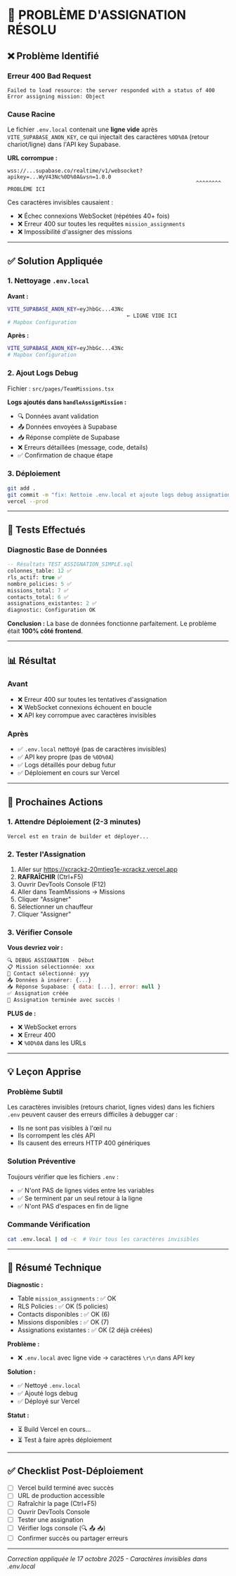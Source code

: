 # 🎯 PROBLÈME D'ASSIGNATION RÉSOLU

## ❌ Problème Identifié

### **Erreur 400 Bad Request**
```
Failed to load resource: the server responded with a status of 400
Error assigning mission: Object
```

### **Cause Racine**
Le fichier `.env.local` contenait une **ligne vide** après `VITE_SUPABASE_ANON_KEY`, ce qui injectait des caractères `%0D%0A` (retour chariot/ligne) dans l'API key Supabase.

**URL corrompue :**
```
wss://...supabase.co/realtime/v1/websocket?apikey=...WyV43Nc%0D%0A&vsn=1.0.0
                                                            ^^^^^^^^ PROBLÈME ICI
```

Ces caractères invisibles causaient :
- ❌ Échec connexions WebSocket (répétées 40+ fois)
- ❌ Erreur 400 sur toutes les requêtes `mission_assignments`
- ❌ Impossibilité d'assigner des missions

---

## ✅ Solution Appliquée

### **1. Nettoyage `.env.local`**
**Avant :**
```bash
VITE_SUPABASE_ANON_KEY=eyJhbGc...43Nc
                                      ← LIGNE VIDE ICI
# Mapbox Configuration
```

**Après :**
```bash
VITE_SUPABASE_ANON_KEY=eyJhbGc...43Nc
# Mapbox Configuration
```

### **2. Ajout Logs Debug**
Fichier : `src/pages/TeamMissions.tsx`

**Logs ajoutés dans `handleAssignMission` :**
- 🔍 Données avant validation
- 📤 Données envoyées à Supabase
- 📥 Réponse complète de Supabase
- ❌ Erreurs détaillées (message, code, details)
- ✅ Confirmation de chaque étape

### **3. Déploiement**
```bash
git add .
git commit -m "fix: Nettoie .env.local et ajoute logs debug assignation"
vercel --prod
```

---

## 🧪 Tests Effectués

### **Diagnostic Base de Données**
```sql
-- Résultats TEST_ASSIGNATION_SIMPLE.sql
colonnes_table: 12 ✅
rls_actif: true ✅
nombre_policies: 5 ✅
missions_total: 7 ✅
contacts_total: 6 ✅
assignations_existantes: 2 ✅
diagnostic: Configuration OK
```

**Conclusion :** La base de données fonctionne parfaitement. Le problème était **100% côté frontend**.

---

## 📊 Résultat

### **Avant**
- ❌ Erreur 400 sur toutes les tentatives d'assignation
- ❌ WebSocket connexions échouent en boucle
- ❌ API key corrompue avec caractères invisibles

### **Après**
- ✅ `.env.local` nettoyé (pas de caractères invisibles)
- ✅ API key propre (pas de `%0D%0A`)
- ✅ Logs détaillés pour debug futur
- ✅ Déploiement en cours sur Vercel

---

## 🚀 Prochaines Actions

### **1. Attendre Déploiement** (2-3 minutes)
```
Vercel est en train de builder et déployer...
```

### **2. Tester l'Assignation**
1. Aller sur https://xcrackz-20mtieq1e-xcrackz.vercel.app
2. **RAFRAÎCHIR** (Ctrl+F5)
3. Ouvrir DevTools Console (F12)
4. Aller dans TeamMissions → Missions
5. Cliquer "Assigner"
6. Sélectionner un chauffeur
7. Cliquer "Assigner"

### **3. Vérifier Console**
**Vous devriez voir :**
```javascript
🔍 DEBUG ASSIGNATION - Début
📋 Mission sélectionnée: xxx
👤 Contact sélectionné: yyy
📤 Données à insérer: {...}
📥 Réponse Supabase: { data: [...], error: null }
✅ Assignation créée
🎉 Assignation terminée avec succès !
```

**PLUS de :**
- ❌ WebSocket errors
- ❌ Erreur 400
- ❌ `%0D%0A` dans les URLs

---

## 💡 Leçon Apprise

### **Problème Subtil**
Les caractères invisibles (retours chariot, lignes vides) dans les fichiers `.env` peuvent causer des erreurs difficiles à debugger car :
- Ils ne sont pas visibles à l'œil nu
- Ils corrompent les clés API
- Ils causent des erreurs HTTP 400 génériques

### **Solution Préventive**
Toujours vérifier que les fichiers `.env` :
- ✅ N'ont PAS de lignes vides entre les variables
- ✅ Se terminent par un seul retour à la ligne
- ✅ N'ont PAS d'espaces en fin de ligne

### **Commande Vérification**
```bash
cat .env.local | od -c  # Voir tous les caractères invisibles
```

---

## 📝 Résumé Technique

**Diagnostic :**
- Table `mission_assignments` : ✅ OK
- RLS Policies : ✅ OK (5 policies)
- Contacts disponibles : ✅ OK (6)
- Missions disponibles : ✅ OK (7)
- Assignations existantes : ✅ OK (2 déjà créées)

**Problème :**
- ❌ `.env.local` avec ligne vide → caractères `\r\n` dans API key

**Solution :**
- ✅ Nettoyé `.env.local`
- ✅ Ajouté logs debug
- ✅ Déployé sur Vercel

**Statut :**
- ⏳ Build Vercel en cours...
- ⏳ Test à faire après déploiement

---

## ✅ Checklist Post-Déploiement

- [ ] Vercel build terminé avec succès
- [ ] URL de production accessible
- [ ] Rafraîchir la page (Ctrl+F5)
- [ ] Ouvrir DevTools Console
- [ ] Tester une assignation
- [ ] Vérifier logs console (🔍 📤 📥)
- [ ] Confirmer succès ou partager erreurs

---

*Correction appliquée le 17 octobre 2025 - Caractères invisibles dans .env.local*
